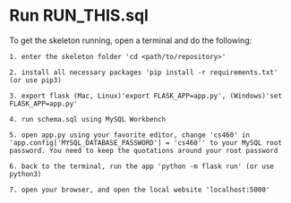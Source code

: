 # Run RUN_THIS.sql 

To get the skeleton running, open a terminal and do the following:

	1. enter the skeleton folder 'cd <path/to/repository>'
	
	2. install all necessary packages 'pip install -r requirements.txt' (or use pip3)
	
	3. export flask (Mac, Linux)'export FLASK_APP=app.py', (Windows)'set FLASK_APP=app.py'
	
	4. run schema.sql using MySQL Workbench
	
	5. open app.py using your favorite editor, change 'cs460' in 'app.config['MYSQL_DATABASE_PASSWORD'] = 'cs460'' to your MySQL root password. You need to keep the quotations around your root password
	
	6. back to the terminal, run the app 'python -m flask run' (or use python3)
	
	7. open your browser, and open the local website 'localhost:5000'

